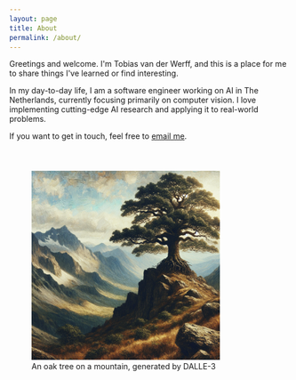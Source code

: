 ```yaml
---
layout: page
title: About
permalink: /about/
---
```


Greetings and welcome. I'm Tobias van der Werff, and this is a place for me to share things I've learned or find interesting.

In my day-to-day life, I am a software engineer working on AI in The Netherlands, currently focusing primarily on computer vision. I love implementing cutting-edge AI research and applying it to real-world problems.  

If you want to get in touch, feel free to [email me](mailto:tvdw@fastmail.com).

<figure>
    <img class="center" style="width:80%;margin-top:40px" src="/assets/images/oak_tree.png" alt="Image of an oak tree, generated by DALLE-3">
    <figcaption>
        An oak tree on a mountain, generated by DALLE-3
    </figcaption>
</figure>
